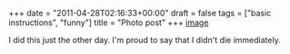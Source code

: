 +++
date = "2011-04-28T02:16:33+00:00"
draft = false
tags = ["basic instructions", "funny"]
title = "Photo post"
+++
[image](/img/2011-04-28-photo-post/90e98dee75d56d1d90425ead75d00b33a7cc93c5b8d1683f87a5bab4879a88fe.gif)

I did this just the other day. I'm proud to say that I didn't die immediately.
